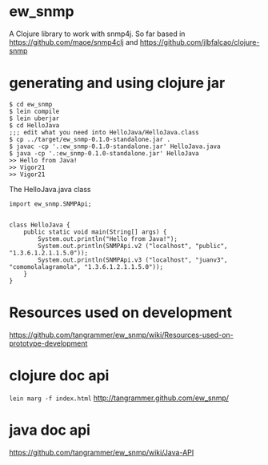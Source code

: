 # ew_snmp

A Clojure library to work with snmp4j.
So far based in https://github.com/maoe/snmp4clj and https://github.com/jlbfalcao/clojure-snmp

# generating and using clojure jar
```
$ cd ew_snmp
$ lein compile
$ lein uberjar
$ cd HelloJava
;;; edit what you need into HelloJava/HelloJava.class
$ cp ../target/ew_snmp-0.1.0-standalone.jar .
$ javac -cp '.:ew_snmp-0.1.0-standalone.jar' HelloJava.java
$ java -cp '.:ew_snmp-0.1.0-standalone.jar' HelloJava
>> Hello from Java!
>> Vigor21
>> Vigor21
```

The HelloJava.java class
```
import ew_snmp.SNMPApi;


class HelloJava {
    public static void main(String[] args) {
        System.out.println("Hello from Java!");
        System.out.println(SNMPApi.v2 ("localhost", "public", "1.3.6.1.2.1.1.5.0"));
        System.out.println(SNMPApi.v3 ("localhost", "juanv3", "comomolalagramola", "1.3.6.1.2.1.1.5.0"));
    }
}

```



# Resources used on development
https://github.com/tangrammer/ew_snmp/wiki/Resources-used-on-prototype-development

# clojure doc api
`lein marg -f index.html`
http://tangrammer.github.com/ew_snmp/

# java doc api
https://github.com/tangrammer/ew_snmp/wiki/Java-API
